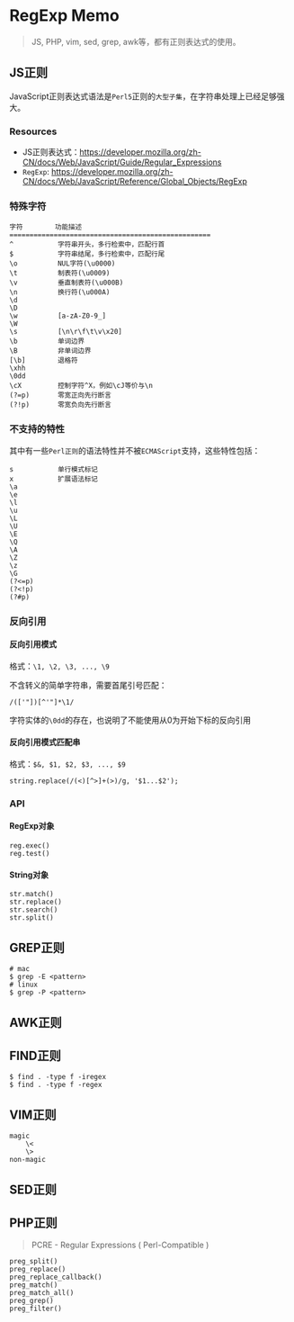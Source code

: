 # RegExp Memo


> JS, PHP, vim, sed, grep, awk等，都有正则表达式的使用。


## JS正则

JavaScript正则表达式语法是`Perl5`正则的`大型子集`，在字符串处理上已经足够强大。

### Resources

* JS正则表达式：<https://developer.mozilla.org/zh-CN/docs/Web/JavaScript/Guide/Regular_Expressions>
* `RegExp`: <https://developer.mozilla.org/zh-CN/docs/Web/JavaScript/Reference/Global_Objects/RegExp>


### 特殊字符

    字符        功能描述
    ==================================================
    ^           字符串开头，多行检索中，匹配行首
    $           字符串结尾，多行检索中，匹配行尾
    \o          NUL字符(\u0000)
    \t          制表符(\u0009)
    \v          垂直制表符(\u000B)
    \n          换行符(\u000A)
    \d
    \D
    \w          [a-zA-Z0-9_]
    \W
    \s          [\n\r\f\t\v\x20] 
    \b          单词边界
    \B          非单词边界
    [\b]        退格符
    \xhh
    \0dd 
    \cX         控制字符^X，例如\cJ等价与\n
    (?=p)       零宽正向先行断言
    (?!p)       零宽负向先行断言

### 不支持的特性 

其中有一些`Perl正则`的语法特性并不被`ECMAScript`支持，这些特性包括：

    s           单行模式标记
    x           扩展语法标记
    \a
    \e
    \l
    \u
    \L
    \U
    \E
    \Q
    \A
    \Z
    \z
    \G
    (?<=p)
    (?<!p)
    (?#p)



### 反向引用


#### 反向引用模式


格式：`\1, \2, \3, ..., \9`

不含转义的简单字符串，需要首尾引号匹配：

    /(['"])[^'"]*\1/

字符实体的`\0dd`的存在，也说明了不能使用从0为开始下标的反向引用




#### 反向引用模式匹配串


格式：`$&, $1, $2, $3, ..., $9`

    string.replace(/(<)[^>]+(>)/g, '$1...$2');

    
### API

#### RegExp对象

    reg.exec()
    reg.test()

#### String对象

    str.match()
    str.replace()
    str.search()
    str.split()



## GREP正则

    # mac
    $ grep -E <pattern>
    # linux
    $ grep -P <pattern>



## AWK正则

## FIND正则

    $ find . -type f -iregex
    $ find . -type f -regex

## VIM正则

    magic
        \<
        \>
    non-magic



## SED正则 


## PHP正则

> PCRE - Regular Expressions ( Perl-Compatible )

    preg_split()
    preg_replace()
    preg_replace_callback()
    preg_match()
    preg_match_all()
    preg_grep()
    preg_filter()


